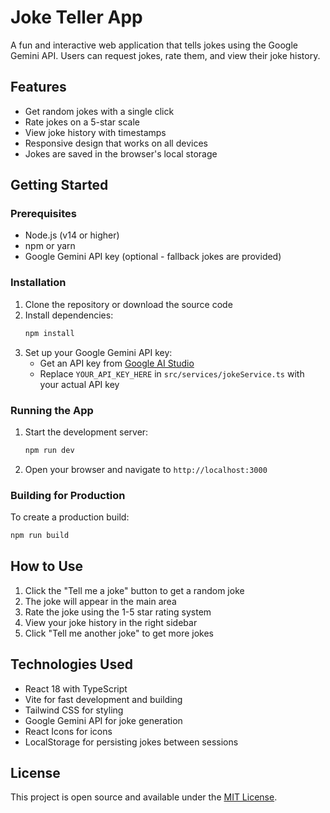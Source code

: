 # Joke Teller App

A fun and interactive web application that tells jokes using the Google Gemini API. Users can request jokes, rate them, and view their joke history.

## Features

- Get random jokes with a single click
- Rate jokes on a 5-star scale
- View joke history with timestamps
- Responsive design that works on all devices
- Jokes are saved in the browser's local storage

## Getting Started

### Prerequisites

- Node.js (v14 or higher)
- npm or yarn
- Google Gemini API key (optional - fallback jokes are provided)

### Installation

1. Clone the repository or download the source code
2. Install dependencies:
   ```bash
   npm install
   ```
3. Set up your Google Gemini API key:
   - Get an API key from [Google AI Studio](https://makersuite.google.com/)
   - Replace `YOUR_API_KEY_HERE` in `src/services/jokeService.ts` with your actual API key

### Running the App

1. Start the development server:
   ```bash
   npm run dev
   ```
2. Open your browser and navigate to `http://localhost:3000`

### Building for Production

To create a production build:

```bash
npm run build
```

## How to Use

1. Click the "Tell me a joke" button to get a random joke
2. The joke will appear in the main area
3. Rate the joke using the 1-5 star rating system
4. View your joke history in the right sidebar
5. Click "Tell me another joke" to get more jokes

## Technologies Used

- React 18 with TypeScript
- Vite for fast development and building
- Tailwind CSS for styling
- Google Gemini API for joke generation
- React Icons for icons
- LocalStorage for persisting jokes between sessions

## License

This project is open source and available under the [MIT License](LICENSE).

